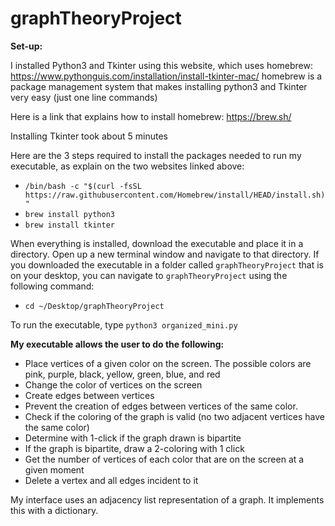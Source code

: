 # graphTheoryProject
**Set-up:**

I installed Python3 and Tkinter using this website, which uses homebrew: https://www.pythonguis.com/installation/install-tkinter-mac/ 
homebrew is a package management system that makes installing python3 and Tkinter very easy (just one line commands)

Here is a link that explains how to install homebrew: https://brew.sh/ 

Installing Tkinter took about 5 minutes

Here are the 3 steps required to install the packages needed to run my executable, as explain on the two websites linked above: 

* `/bin/bash -c "$(curl -fsSL https://raw.githubusercontent.com/Homebrew/install/HEAD/install.sh)"`
* `brew install python3`
* `brew install tkinter`

When everything is installed, download the executable and place it in a directory. 
Open up a new terminal window and navigate to that directory. If you downloaded the executable in a folder called `graphTheoryProject` that is on your desktop, you can navigate to `graphTheoryProject` using the following command: 

* `cd ~/Desktop/graphTheoryProject`

To run the executable, type `python3 organized_mini.py`


**My executable allows the user to do the following:**

* Place vertices of a given color on the screen. The possible colors are pink, purple, black, yellow, green, blue, and red
* Change the color of vertices on the screen
* Create edges between vertices 
* Prevent the creation of edges between vertices of the same color. 
* Check if the coloring of the graph is valid (no two adjacent vertices have the same color)
* Determine with 1-click if the graph drawn is bipartite 
* If the graph is bipartite, draw a 2-coloring with 1 click
* Get the number of vertices of each color that are on the screen at a given moment
* Delete a vertex and all edges incident to it

My interface uses an adjacency list representation of a graph. It implements this with a dictionary. 
